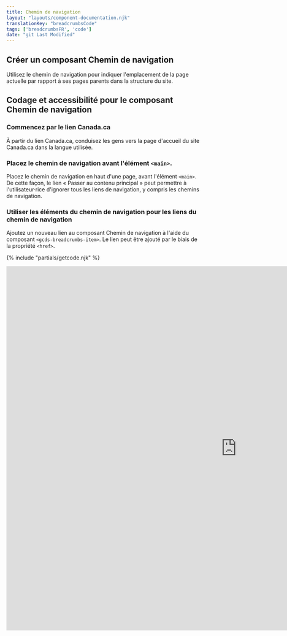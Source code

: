```yaml
---
title: Chemin de navigation
layout: "layouts/component-documentation.njk"
translationKey: "breadcrumbsCode"
tags: ['breadcrumbsFR', 'code']
date: "git Last Modified"
---
```


## Créer un composant Chemin de navigation

Utilisez le chemin de navigation pour indiquer l'emplacement de la page actuelle par rapport à ses pages parents dans la structure du site.

## Codage et accessibilité pour le composant Chemin de navigation

### Commencez par le lien Canada.ca

À partir du lien Canada.ca, conduisez les gens vers la page d'accueil du site Canada.ca dans la langue utilisée.

### Placez le chemin de navigation avant l'élément `<main>`.

Placez le chemin de navigation en haut d'une page, avant l'élément `<main>`. De cette façon, le lien « Passer au contenu principal » peut permettre à l'utilisateur·rice d'ignorer tous les liens de navigation, y compris les chemins de navigation.

### Utiliser les éléments du chemin de navigation pour les liens du chemin de navigation

Ajoutez un nouveau lien au composant Chemin de navigation à l'aide du composant `<gcds-breadcrumbs-item>`. Le lien peut être ajouté par le biais de la propriété `<href>`.

{% include "partials/getcode.njk" %}

<iframe
  title="Survol des propriétés et des évènements relatifs à gcds-breadcrumbs."
  src="https://cds-snc.github.io/gcds-components/iframe.html?viewMode=docs&singleStory=true&id=components-breadcrumbs--default"
  width="1200"
  height="950"
  style="display: block; margin: 0 auto;"
  frameBorder="0"
  allow="clipboard-write"
></iframe>
